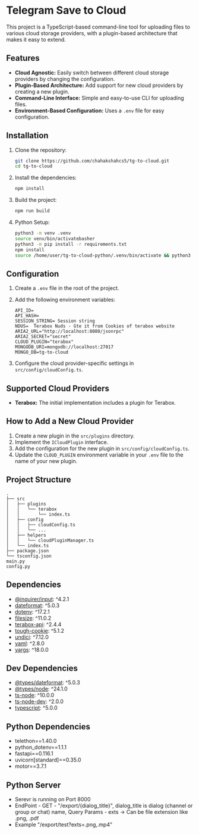 # Telegram Save to Cloud

This project is a TypeScript-based command-line tool for uploading files to various cloud storage providers, with a plugin-based architecture that makes it easy to extend.

## Features

-   **Cloud Agnostic:** Easily switch between different cloud storage providers by changing the configuration.
-   **Plugin-Based Architecture:** Add support for new cloud providers by creating a new plugin.
-   **Command-Line Interface:** Simple and easy-to-use CLI for uploading files.
-   **Environment-Based Configuration:** Uses a `.env` file for easy configuration.

## Installation

1.  Clone the repository:
    ```bash
    git clone https://github.com/chahakshahcs5/tg-to-cloud.git
    cd tg-to-cloud
    ```
2.  Install the dependencies:
    ```bash
    npm install
    ```
3.  Build the project:
    ```bash
    npm run build
    ```
4. Python Setup:
    ```bash
    python3 -m venv .venv
    source venv/bin/activatebasher 
    python3 -m pip install -r requirements.txt
    npm install
    source /home/user/tg-to-cloud-python/.venv/bin/activate && python3 main.py"
    ```

## Configuration

1.  Create a `.env` file in the root of the project.
2.  Add the following environment variables:

    ```env
    API_ID=
    API_HASH=
    SESSION_STRING= Session string 
    NDUS=  Terabox Nuds - Gte it from Cookies of terabox website
    ARIA2_URL="http://localhost:8080/jsonrpc"
    ARIA2_SECRET="secret"
    CLOUD_PLUGIN="terabox"
    MONGODB_URI=mongodb://localhost:27017
    MONGO_DB=tg-to-cloud
    ```

3.  Configure the cloud provider-specific settings in `src/config/cloudConfig.ts`.

## Supported Cloud Providers

-   **Terabox:** The initial implementation includes a plugin for Terabox.

## How to Add a New Cloud Provider

1.  Create a new plugin in the `src/plugins` directory.
2.  Implement the `ICloudPlugin` interface.
3.  Add the configuration for the new plugin in `src/config/cloudConfig.ts`.
4.  Update the `CLOUD_PLUGIN` environment variable in your `.env` file to the name of your new plugin.

## Project Structure

```
.
├── src
│   ├── plugins
│   │   └── terabox
│   │       └── index.ts
│   ├── config
│   │   ├── cloudConfig.ts
│   │   └── ...
│   ├── helpers
│   │   └── cloudPluginManager.ts
│   └── index.ts
├── package.json
└── tsconfig.json
main.py
config.py
```

## Dependencies

-   [@inquirer/input](https://www.npmjs.com/package/@inquirer/input): ^4.2.1
-   [dateformat](https://www.npmjs.com/package/dateformat): ^5.0.3
-   [dotenv](https://www.npmjs.com/package/dotenv): ^17.2.1
-   [filesize](https://www.npmjs.com/package/filesize): ^11.0.2
-   [terabox-api](https://www.npmjs.com/package/terabox-api): ^2.4.4
-   [tough-cookie](https://www.npmjs.com/package/tough-cookie): ^5.1.2
-   [undici](https://www.npmjs.com/package/undici): ^7.12.0
-   [yaml](https://www.npmjs.com/package/yaml): ^2.8.0
-   [yargs](https://www.npmjs.com/package/yargs): ^18.0.0

## Dev Dependencies

-   [@types/dateformat](https://www.npmjs.com/package/@types/dateformat): ^5.0.3
-   [@types/node](https://www.npmjs.com/package/@types/node): ^24.1.0
-   [ts-node](https://www.npmjs.com/package/ts-node): ^10.0.0
-   [ts-node-dev](https://www.npmjs.com/package/ts-node-dev): ^2.0.0
-   [typescript](https://www.npmjs.com/package/typescript): ^5.0.0

## Python Dependencies

-   telethon==1.40.0
-   python_dotenv==1.1.1
-   fastapi==0.116.1
-   uvicorn[standard]==0.35.0
-   motor==3.7.1

## Python Server

-   Serevr is running on Port 8000
-   EndPoint - GET - "/export/{dialog_title}", dialog_title is dialog (channel or group or chat) name, Query Params - exts -> Can be file extension like .png, .pdf 
-   Example "/export/test?exts=.png,.mp4"

